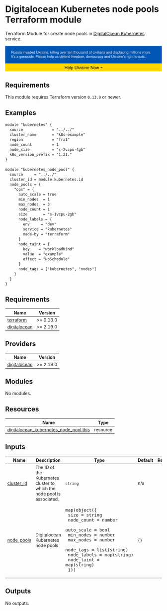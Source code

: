 # Digitalocean Kubernetes node pools Terraform module

Terraform Module for create node pools in [DigitalOcean Kubernetes](https://www.digitalocean.com/products/kubernetes) service.

[![SWUbanner](https://raw.githubusercontent.com/vshymanskyy/StandWithUkraine/main/banner2-direct.svg)](https://github.com/vshymanskyy/StandWithUkraine/blob/main/docs/README.md)

## Requirements

This module requires Terraform version `0.13.0` or newer.

## Examples

```hcl
module "kubernetes" {
  source             = "../../"
  cluster_name       = "k8s-example"
  region             = "fra1"
  node_count         = 1
  node_size          = "s-2vcpu-4gb"
  k8s_version_prefix = "1.21."
}

module "kubernetes_node_pool" {
  source     = "../../"
  cluster_id = module.kubernetes.id
  node_pools = {
    "ops" = {
      auto_scale = true
      min_nodes  = 1
      max_nodes  = 3
      node_count = 1
      size       = "s-1vcpu-2gb"
      node_labels = {
        env     = "dev"
        service = "kubernetes"
        made-by = "terraform"
      }
      node_taint = {
        key    = "workloadKind"
        value  = "example"
        effect = "NoSchedule"
      }
      node_tags = ["kubernetes", "nodes"]
    }
  }
}
```

<!-- BEGINNING OF PRE-COMMIT-TERRAFORM DOCS HOOK -->
## Requirements

| Name | Version |
|------|---------|
| <a name="requirement_terraform"></a> [terraform](#requirement\_terraform) | >= 0.13.0 |
| <a name="requirement_digitalocean"></a> [digitalocean](#requirement\_digitalocean) | >= 2.19.0 |

## Providers

| Name | Version |
|------|---------|
| <a name="provider_digitalocean"></a> [digitalocean](#provider\_digitalocean) | >= 2.19.0 |

## Modules

No modules.

## Resources

| Name | Type |
|------|------|
| [digitalocean_kubernetes_node_pool.this](https://registry.terraform.io/providers/digitalocean/digitalocean/latest/docs/resources/kubernetes_node_pool) | resource |

## Inputs

| Name | Description | Type | Default | Required |
|------|-------------|------|---------|:--------:|
| <a name="input_cluster_id"></a> [cluster\_id](#input\_cluster\_id) | The ID of the Kubernetes cluster to which the node pool is associated. | `string` | n/a | yes |
| <a name="input_node_pools"></a> [node\_pools](#input\_node\_pools) | Digitalocean Kubernetes node pools | <pre>map(object({<br>    size        = string<br>    node_count  = number<br>    auto_scale  = bool<br>    min_nodes   = number<br>    max_nodes   = number<br>    node_tags   = list(string)<br>    node_labels = map(string)<br>    node_taint  = map(string)<br>  }))</pre> | `{}` | no |

## Outputs

No outputs.
<!-- END OF PRE-COMMIT-TERRAFORM DOCS HOOK -->
